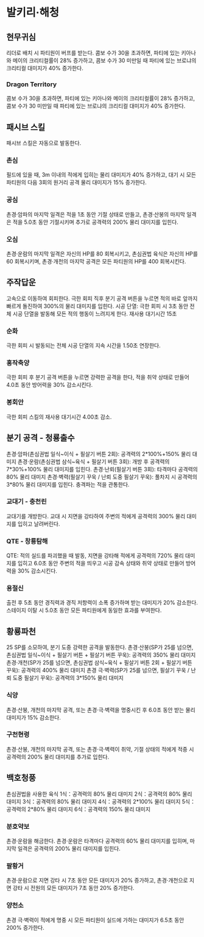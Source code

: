 # 발키리·해청

## 현무귀심

리더로 배치 시 파티원이 버프를 받는다.
콤보 수가 30을 초과하면, 파티에 있는 키아나와 메이의 크리티컬률이 28% 증가하고,
콤보 수가 30 미만일 때 파티에 있는 브로냐의 크리티컬 대미지가 40% 증가한다.

### Dragon Territory

콤보 수가 30을 초과하면, 파티에 있는 키아나와 메이의 크리티컬률이 28% 증가하고,
콤보 수가 30 미만일 때 파티에 있는 브로냐의 크리티컬 대미지가 40% 증가한다.

## 패시브 스킬

패시브 스킬은 자동으로 발동한다.

### 촌심

필드에 있을 때, 3m 이내의 적에게 입히는 물리 대미지가 40% 증가하고, 대기 시 모든 파티원의 다음 3회의 원거리 공격 물리 대미지가 15% 증가한다.

### 공심

촌경·암파의 마지막 일격은 적을 1초 동안 기절 상태로 만들고, 촌경·산붕의 마지막 일격은 적을 5.0초 동안 기절시키며 추가로 공격력의 200% 물리 대미지를 입힌다.

### 오심

촌경·운람의 마지막 일격은 자신의 HP를 80 회복시키고, 촌심권법 육식은 자신의 HP를 60 회복시키며, 촌경·개천의 마지막 공격은 모든 파티원의 HP를 400 회복시킨다.

## 주작답운

고속으로 이동하여 회피한다.
극한 회피 직후 분기 공격 버튼을 누르면 적의 바로 앞까지 빠르게 돌진하여 300%의 물리 대미지를 입힌다.
시공 단열: 극한 회피 시 3초 동안 전체 시공 단열을 발동해 모든 적의 행동이 느려지게 한다. 재사용 대기시간 15초

### 순화

극한 회피 시 발동되는 전체 시공 단열의 지속 시간을 1.50초 연장한다.

### 홍작축양

극한 회피 후 분기 공격 버튼을 누르면 강력한 공격을 한다, 적을 취약 상태로 만들어 4.0초 동안 방어력을 30% 감소시킨다.

### 봉회안

극한 회피 스킬의 재사용 대기시간 4.00초 감소.

## 분기 공격 - 청룡출수

촌경·암파(촌심권법 일식~이식 + 필살기 버튼 2회): 공격력의 2\*100%+150% 물리 대미지
촌경·운람(촌심권법 삼식~육식 + 필살기 버튼 3회): 개방 후 공격력의 7\*30%+100% 물리 대미지를 입힌다.
촌경·난뢰(필살기 버튼 3회): 타격마다 공격력의 80% 물리 대미지
촌경·벽력(필살기 꾸욱 / 난뢰 도중 필살기 꾸욱): 풀차지 시 공격력의 3\*80% 물리 대미지를 입힌다. 충격파는 적을 관통한다.

### 교대기 - 충천린

교대기를 개방한다. 교대 시 지면을 강타하여 주변의 적에게 공격력의 300% 물리 대미지를 입히고 날려버린다.

### QTE - 창룡탐해

QTE: 적의 실드를 파괴했을 때 발동, 지면을 강타해 적에게 공격력의 720% 물리 대미지를 입히고 6.0초 동안 주변의 적을 띄우고 시공 감속 상태와 취약 상태로 만들어 방어력을 30% 감소시킨다.

### 용절신

출전 후 5초 동안 경직력과 경직 저항력이 소폭 증가하며 받는 대미지가 20% 감소한다. 스테이지 이탈 시 5.0초 동안 모든 파티원에게 동일한 효과를 부여한다.

## 황룡파천

25 SP를 소모하여, 분기 도중 강력한 공격을 발동한다.
촌경·산붕(SP가 25를 넘으면, 촌심권법 일식~이식 + 필살기 버튼 + 필살기 버튼 꾸욱): 공격력의 350% 물리 대미지
촌경·개천(SP가 25를 넘으면, 촌심권법 삼식~육식 + 필살기 버튼 2회 + 필살기 버튼 꾸욱): 공격력의 400% 물리 대미지
촌경 극·벽력(SP가 25를 넘으면, 필살기 꾸욱 / 난뢰 도중 필살기 꾸욱): 공격력의 3\*150% 물리 대미지

### 식양

촌경·산붕, 개천의 마지막 공격, 또는 촌경·극·벽력을 명중시킨 후 6.0초 동안 받는 물리 대미지가 15% 감소한다.

### 구천현령

촌경·산붕, 개천의 마지막 공격, 또는 촌경·극·벽력이 취약, 기절 상태의 적에게 적중 시 공격력의 200% 물리 대미지를 추가로 입힌다.

## 백호청풍

촌심권법을 사용한 육식
1식：공격력의 80% 물리 대미지
2식：공격력의 80% 물리 대미지
3식：공격력의 80% 물리 대미지
4식：공격력의 2\*100% 물리 대미지
5식：공격력의 2\*80% 물리 대미지
6식：공격력의 150% 물리 대미지

### 분호약보

촌경·운람을 해금한다. 촌경·운람은 타격마다 공격력의 60% 물리 대미지를 입히며, 마지막 일격은 공격력의 200% 물리 대미지를 입힌다.

### 팔황거

촌경·운람으로 지면 강타 시 7초 동안 모든 대미지가 20% 증가하고, 촌경·개천으로 지면 강타 시 전원의 모든 대미지가 7초 동안 20% 증가한다.

### 양천소

촌경 극·벽력이 적에게 명중 시 모든 파티원이 실드에 가하는 대미지가 6.5초 동안 200% 증가한다.
